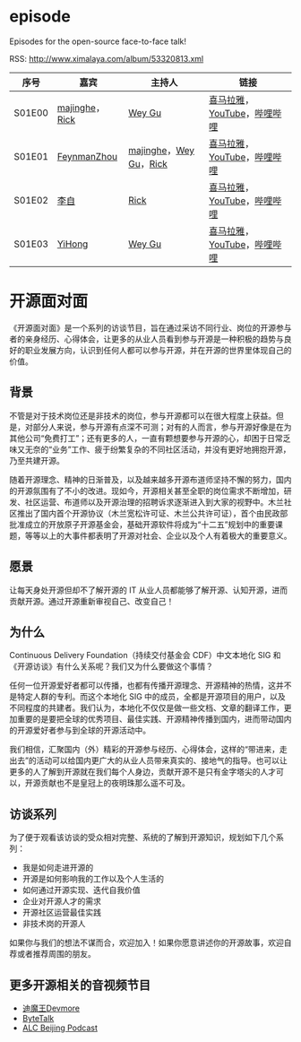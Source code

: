 # episode
Episodes for the open-source face-to-face talk!

RSS: http://www.ximalaya.com/album/53320813.xml

| 序号 | 嘉宾 | 主持人 | 链接 |
|---|---|---|---|
| S01E00 | [majinghe](https://github.com/majinghe)，[Rick](https://github.com/linuxsuren) | [Wey Gu](https://github.com/wey-gu) | [喜马拉雅](https://www.ximalaya.com/gerenchengzhang/53320813/456334989)，[YouTube](https://www.youtube.com/watch?v=FEJdj5wbYsk)，[哔哩哔哩](https://www.bilibili.com/video/BV1SL411W7xv) |
| S01E01 | [FeynmanZhou](https://github.com/FeynmanZhou) | [majinghe](https://github.com/majinghe)，[Wey Gu](https://github.com/wey-gu)，[Rick](https://github.com/linuxsuren) | [喜马拉雅](https://www.ximalaya.com/gerenchengzhang/53320813/465458545)，[YouTube](https://www.youtube.com/watch?v=mGrVVDeFMMo)，[哔哩哔哩](https://www.bilibili.com/video/BV1Tb4y1a7cP) |
| S01E02 | [李自](https://github.com/robekeane) | [Rick](https://github.com/linuxsuren) | [喜马拉雅](https://www.ximalaya.com/gerenchengzhang/53320813/466962028)，[YouTube](https://www.youtube.com/watch?v=TkNEDN5mse8)，[哔哩哔哩](https://www.bilibili.com/video/bv1SQ4y1U7mu) |
| S01E03 | [YiHong](https://github.com/yihong0618) | [Wey Gu](https://github.com/wey-gu) | [喜马拉雅](https://www.ximalaya.com/gerenchengzhang/53320813/474215643)，[YouTube](https://www.youtube.com/watch?v=yBmS03iiVco)，[哔哩哔哩](https://www.bilibili.com/video/bv1SQ4y1U7mu) |


# 开源面对面

《开源面对面》是一个系列的访谈节目，旨在通过采访不同行业、岗位的开源参与者的亲身经历、心得体会，让更多的从业人员看到参与开源是一种积极的趋势与良好的职业发展方向，认识到任何人都可以参与开源，并在开源的世界里体现自己的价值。

## 背景

不管是对于技术岗位还是非技术的岗位，参与开源都可以在很大程度上获益。但是，对部分人来说，参与开源有点深不可测；对有的人而言，参与开源好像是在为其他公司“免费打工”；还有更多的人，一直有颗想要参与开源的心，却困于日常乏味又无奈的“业务”工作、疲于纷繁复杂的不同社区活动，并没有更好地拥抱开源，乃至共建开源。

随着开源理念、精神的日渐普及，以及越来越多开源布道师坚持不懈的努力，国内的开源氛围有了不小的改进。现如今，开源相关甚至全职的岗位需求不断增加，研发、社区运营、布道师以及开源治理的招聘诉求逐渐进入到大家的视野中。木兰社区推出了国内首个开源协议（木兰宽松许可证、木兰公共许可证），首个由民政部批准成立的开放原子开源基金会，基础开源软件将成为“十二五”规划中的重要课题，等等以上的大事件都表明了开源对社会、企业以及个人有着极大的重要意义。

## 愿景

让每天身处开源但却不了解开源的 IT 从业人员都能够了解开源、认知开源，进而贡献开源。通过开源重新审视自己、改变自己！

## 为什么

Continuous Delivery Foundation（持续交付基金会 CDF）中文本地化 SIG 和《开源访谈》有什么关系呢？我们又为什么要做这个事情？

任何一位开源爱好者都可以传播，也都有传播开源理念、开源精神的热情，这并不是特定人群的专利。而这个本地化 SIG 中的成员，全都是开源项目的用户，以及不同程度的共建者。我们认为，本地化不仅仅是做一些文档、文章的翻译工作，更加重要的是要把全球的优秀项目、最佳实践、开源精神传播到国内，进而带动国内的开源爱好者参与到全球的开源活动中。

我们相信，汇聚国内（外）精彩的开源参与经历、心得体会，这样的“带进来，走出去”的活动可以给国内更广大的从业人员带来真实的、接地气的指导。也可以让更多的人了解到开源就在我们每个人身边，贡献开源不是只有金字塔尖的人才可以，开源贡献也不是皇冠上的夜明珠那么遥不可及。

## 访谈系列

为了便于观看该访谈的受众相对完整、系统的了解到开源知识，规划如下几个系列：

* 我是如何走进开源的
* 开源是如何影响我的工作以及个人生活的
* 如何通过开源实现、迭代自我价值
* 企业对开源人才的需求
* 开源社区运营最佳实践
* 非技术岗的开源人

如果你与我们的想法不谋而合，欢迎加入！如果你愿意讲述你的开源故事，欢迎自荐或者推荐周围的朋友。

## 更多开源相关的音视频节目
* [迪魔王Devmore](https://www.ximalaya.com/zhubo/343307074/)
* [ByteTalk](https://bytetalk.fm/)
* [ALC Beijing Podcast](https://www.ximalaya.com/keji/37853515/)

